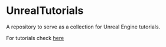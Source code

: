 # UnrealTutorials
A repository to serve as a collection for Unreal Engine tutorials.

For tutorials check [here](https://www.lightcastle.dev/blog)
